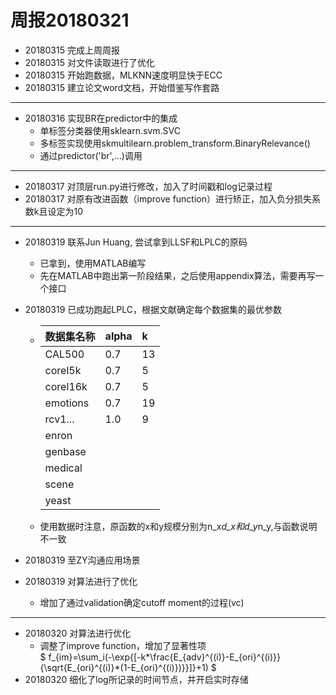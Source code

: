 ﻿# 周报20180321

* 20180315 完成上周周报
* 20180315 对文件读取进行了优化
* 20180315 开始跑数据，MLKNN速度明显快于ECC
* 20180315 建立论文word文档，开始借鉴写作套路
---
* 20180316 实现BR在predictor中的集成
  - 单标签分类器使用sklearn.svm.SVC
  - 多标签实现使用skmultilearn.problem_transform.BinaryRelevance()
  - 通过predictor('br',...)调用
---
* 20180317 对顶层run.py进行修改，加入了时间戳和log记录过程
* 20180317 对原有改进函数（improve function）进行矫正，加入负分损失系数k且设定为10
---
* 20180319 联系Jun Huang, 尝试拿到LLSF和LPLC的原码
  - 已拿到，使用MATLAB编写
  - 先在MATLAB中跑出第一阶段结果，之后使用appendix算法，需要再写一个接口
* 20180319 已成功跑起LPLC，根据文献确定每个数据集的最优参数

  - 数据集名称|alpha|k
	:-----|:--|:--
	CAL500|0.7|13
	corel5k|0.7|5
	corel16k|0.7|5
	emotions|0.7|19
	rcv1...|1.0|9
	enron||
	genbase||
	medical||
	scene||
	yeast||
  - 使用数据时注意，原函数的x和y规模分别为n_x*d_x和d_y*n_y,与函数说明不一致
* 20180319 至ZY沟通应用场景
* 20180319 对算法进行了优化
  - 增加了通过validation确定cutoff moment的过程(vc)
---  
* 20180320 对算法进行优化
  - 调整了improve function，增加了显著性项  
$ f_{im}=\sum_i(-\exp{[-k*\frac{E_{adv}^{(i)}-E_{ori}^{(i)}}{\sqrt{E_{ori}^{(i)}*(1-E_{ori}^{(i)})}}]}+1) $
* 20180320 细化了log所记录的时间节点，并开启实时存储
  
